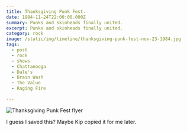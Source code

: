 ```yaml
---
title: Thanksgiving Punk Fest.
date: 1984-11-24T22:00:00.000Z
summary: Punks and skinheads finally united.
excerpt: Punks and skinheads finally united.
category: rock
image: /static/img/timeline/thanksgiving-punk-fest-nov-23-1984.jpg
tags:
  - post 
  - rock
  - shows
  - Chattanooga
  - Dale's
  - Brain Wash
  - The Value
  - Raging Fire

---
```


![Thanksgiving Punk Fest flyer](/static/img/timeline/thanksgiving-punk-fest-nov-23-1984.jpg "Thanksgiving Punk Fest flyer")

I guess I saved this? Maybe Kip copied it for me later.